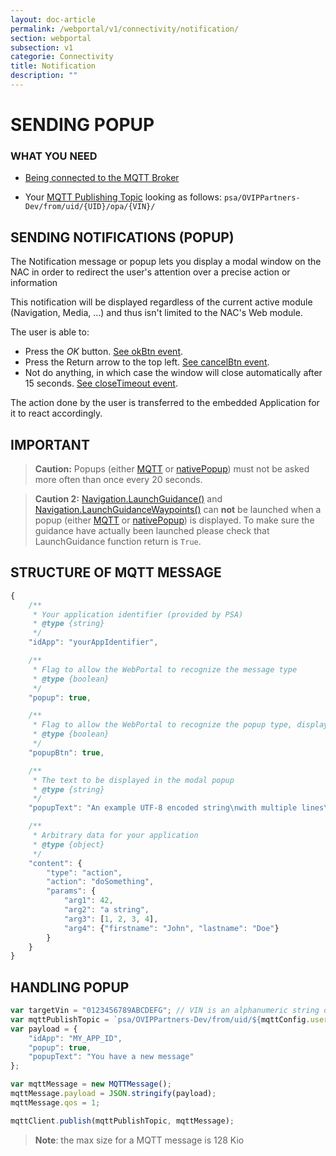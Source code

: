```yaml
---
layout: doc-article
permalink: /webportal/v1/connectivity/notification/
section: webportal
subsection: v1
categorie: Connectivity
title: Notification
description: ""
---
```



# SENDING POPUP

### WHAT YOU NEED

- [Being connected to the MQTT Broker]({{site.baseurl}}/webportal/v1/connectivity/mqtt/#mqtt-connection)

- Your [MQTT Publishing Topic]({{site.baseurl}}/webportal/v1/connectivity/mqtt/#mqtt-topic) looking as follows:
	`psa/OVIPPartners-Dev/from/uid/{UID}/opa/{VIN}/`

## SENDING NOTIFICATIONS (POPUP)

The Notification message or popup lets you display a modal window on the NAC in order to redirect the user's attention over a precise action or information

This notification will be displayed regardless of the current active module (Navigation, Media, ...) and thus isn't limited to the NAC's Web module.

The user is able to:

- Press the *OK* button. [See okBtn event]({{site.baseurl}}/webportal/v1/reference/list/#event-WebPortal-okBtnPopupRequestClicked).
- Press the Return arrow to the top left. [See cancelBtn event]({{site.baseurl}}/webportal/v1/reference/list/#event-WebPortal-cancelBtnPopupRequestClicked).
- Not do anything, in which case the window will close automatically after 15 seconds. [See closeTimeout event]({{site.baseurl}}/webportal/v1/reference/list/#event-WebPortal-closeTimeoutPopupRequest).

The action done by the user is transferred to the embedded Application for it to react accordingly.

## IMPORTANT

>**Caution:** Popups (either [MQTT]({{site.baseurl}}/webportal/v1/connectivity/notification/#sending-popup) or [nativePopup]({{site.baseurl}}/webportal/v1/reference/list/#api-WebPortal-nativePopup-open)) must not be asked more often than once every 20 seconds.

> **Caution 2:** [Navigation.LaunchGuidance()]({{site.baseurl}}//webportal/v1/reference/list/#api-Navigation-LaunchGuidance) and [Navigation.LaunchGuidanceWaypoints()]({{site.baseurl}}/webportal/v1/reference/list/#api-Navigation-LaunchGuidanceWaypoints) can **not** be launched when a popup (either [MQTT]({{site.baseurl}}/webportal/v1/connectivity/notification/#sending-popup) or [nativePopup]({{site.baseurl}}/webportal/v1/reference/list/#api-WebPortal-nativePopup-open)) is displayed. To make sure the guidance have actually been launched please check that LaunchGuidance function return is `True`.

## STRUCTURE OF MQTT MESSAGE
```javascript
{
	/**
	 * Your application identifier (provided by PSA)
	 * @type {string}
	 */
	"idApp": "yourAppIdentifier",

	/**
	 * Flag to allow the WebPortal to recognize the message type
	 * @type {boolean}
	 */
	"popup": true,

	/**
	 * Flag to allow the WebPortal to recognize the popup type, displaying the Ok button or not
	 * @type {boolean}
	 */
	"popupBtn": true,

	/**
	 * The text to be displayed in the modal popup
	 * @type {string}
	 */
	"popupText": "An example UTF-8 encoded string\nwith multiple lines\nPSA Group"

	/**
	 * Arbitrary data for your application
	 * @type {object}
	 */
	"content": {
		"type": "action",
		"action": "doSomething",
		"params": {
			"arg1": 42,
			"arg2": "a string",
			"arg3": [1, 2, 3, 4],
			"arg4": {"firstname": "John", "lastname": "Doe"}
		}
	}
}
```

## HANDLING POPUP

```javascript
var targetVin = "0123456789ABCDEFG"; // VIN is an alphanumeric string of 17 characters
var mqttPublishTopic = `psa/OVIPPartners-Dev/from/uid/${mqttConfig.username}/opa/${targetVin}`;
var payload = {
	"idApp": "MY_APP_ID",
	"popup": true,
	"popupText": "You have a new message"
};

var mqttMessage = new MQTTMessage();
mqttMessage.payload = JSON.stringify(payload);
mqttMessage.qos = 1;

mqttClient.publish(mqttPublishTopic, mqttMessage);
```


>**Note**: the max size for a MQTT message is 128 Kio